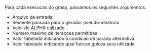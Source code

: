 Para cada execucao do grasp, passamos os seguintes argumentos.
- Arquivo de entrada
- Semente passada para o gerador pseudo-aleatorio
- Valor de ALPHA utilizado
- Numero maximo de iteracoes permitidas
- Valor tabelado indicando a condicao de parada alternativa
- Valor tabelado indicando qual funcao gulosa sera utilizada